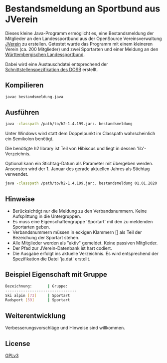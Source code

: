 # Bestandsmeldung an Sportbund aus JVerein

Dieses kleine Java-Programm ermöglicht es, eine Bestandsmeldung der Mitglieder an den Landessportbund aus der OpenSource Vereinsverwaltung [JVerein](https://www.jverein.de/) zu erstellen.
Getestet wurde das Programm mit einem kleineren Verein (ca. 200 Mitglieder) und zwei Sportarten und einer Meldung an den [Württembergischen Landessportbund](https://www.wlsb.de/).

Dabei wird eine Austauschdatei entsprechend der [Schnittstellenspezifikation des DOSB](https://cdn.dosb.de/user_upload/www.dosb.de/LandingPage/Service-Medien/schnitt/lsb_schnitt.pdf) erstellt.

## Kompilieren
```bash
javac bestandsmeldung.java
```

## Ausführen
```bash
java -classpath /path/to/h2-1.4.199.jar:. bestandsmeldung
```
Unter Windows wird statt dem Doppelpunkt im Classpath wahrscheinlich ein Semikolon benötigt.

Die benötigte h2 library ist Teil von Hibiscus und liegt in dessen 'lib'-Verzeichnis.

Optional kann ein Stichtag-Datum als Parameter mit übergeben werden. Ansonsten wird der 1. Januar des gerade aktuellen Jahres als Stichtag verwendet.
```bash
java -classpath /path/to/h2-1.4.199.jar:. bestandsmeldung 01.01.2020
```

## Hinweise
- Berücksichtigt nur die Meldung zu den Verbandsnummern. Keine Aufsplittung in die Untergruppen.
- Es muss eine Eigenschaftengruppe 'Sportart' mit den zu meldenden Sportarten geben.
- Verbandsnummern müssen in eckigen Klammern [] als Teil der Bezeichung der Sportart stehen.
- Alle Mitglieder werden als "aktiv" gemeldet. Keine passiven Mitglieder.
- Der Pfad zur JVerein-Datenbank ist hart codiert.
- Die Ausgabe erfolgt ins aktuelle Verzeichnis. Es wird entsprechend der Spezifikation die Datei 'ja.dat' erstellt.

## Beispiel Eigenschaft mit Gruppe
```bash
Bezeichnung:       | Gruppe:
--------------------------------
Ski alpin [73]     | Sportart
Radsport [59]      | Sportart
```

## Weiterentwicklung
Verbesserungsvorschläge und Hinweise sind willkommen.

## License
[GPLv3](https://www.gnu.org/licenses/)
